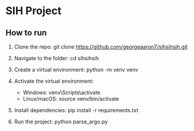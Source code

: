 # SIH Project

## How to run

1. Clone the repo:
   git clone https://github.com/georgeaaron7/sihsihsih.git

2. Navigate to the folder:
   cd sihsihsih

3. Create a virtual environment:
   python -m venv venv

4. Activate the virtual environment:
   - Windows:
       venv\Scripts\activate
   - Linux/macOS:
       source venv/bin/activate

5. Install dependencies:
   pip install -r requirements.txt

6. Run the project:
   python parse_argo.py
